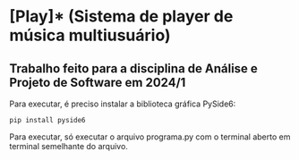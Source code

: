 # [Play]* (Sistema de player de música multiusuário)
## Trabalho feito para a disciplina de Análise e Projeto de Software em 2024/1
Para executar, é preciso instalar a biblioteca gráfica PySide6:
```shell
pip install pyside6
```
Para executar, só executar o arquivo programa.py com o terminal aberto em terminal semelhante do arquivo.

